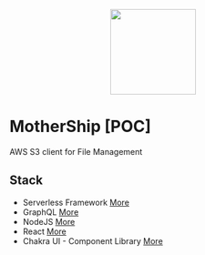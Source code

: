 <p align="center">
<img src="https://zdcohumppa-github-resources.s3.us-east-2.amazonaws.com/mother-ship/motherShip.png" width=150px height="150px" />
</p>

# MotherShip [POC]

AWS S3 client for File Management

## Stack

 - Serverless Framework [More](https://serverless.com/)
 - GraphQL [More](https://graphql.org/)
 - NodeJS [More](https://nodejs.org/en/)
 - React [More](https://reactjs.org/)
 - Chakra UI - Component Library [More](https://github.com/chakra-ui/chakra-ui)
